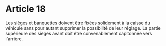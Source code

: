 # Article 18

Les sièges et banquettes doivent être fixées solidement à la caisse du véhicule sans pour autant supprimer la possibilité de leur réglage. La partie supérieure des sièges avant doit être convenablement capitonnée vers l'arrière.
